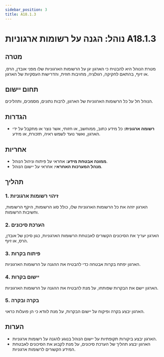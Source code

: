 ```yaml
---
sidebar_position: 3
title: A18.1.3
---
```

# נוהל: הגנה על רשומות ארגוניות A18.1.3

## מטרה
מטרת הנוהל היא להבטיח כי הארגון יגן על הרשומות הארגוניות שלו מפני אובדן, הרס, או זיוף, בהתאם לחקיקה, רגולציה, מחויבות חוזית, והדרישות העסקיות של הארגון.

## תחום יישום
הנוהל חל על כל הרשומות הארגוניות של הארגון, לרבות נתונים, מסמכים, ותהליכים.

## הגדרות
- **רשומה ארגונית:** כל מידע כתוב, ממוחשב, או חזותי, אשר נוצר או מתקבל על ידי הארגון, ואשר נועד לשמש ראיה, תזכורת, או מידע.

## אחריות
- **ממונה אבטחת מידע:** אחראי על פיתוח וניהול הנוהל.
- **מנהל המערכות האחראי:** אחראי על יישום הנוהל.

## תהליך
### 1. זיהוי רשומות ארגוניות
הארגון יזהה את כל הרשומות הארגוניות שלו, כולל סוג הרשומות, היקף הרשומות, וחשיבות הרשומות.

### 2. הערכת סיכונים
הארגון יעריך את הסיכונים הקשורים לאבטחת הרשומות הארגוניות, כגון סיכון של אובדן, הרס, או זיוף.

### 3. פיתוח בקרות
הארגון יפתח בקרות אבטחה כדי להבטיח את ההגנה על הרשומות הארגוניות.

### 4. יישום בקרות
הארגון יישם את הבקרות שפותחו, על מנת להבטיח את ההגנה על הרשומות הארגוניות.

### 5. בקרה ובקרה
הארגון יבצע בקרה ופיקוח על יישום הבקרות, על מנת לוודא כי הן פועלות כראוי.

## הערות
- הארגון יבצע ביקורות תקופתיות על יישום הנוהל בנוגע להגנה על רשומות ארגוניות.
- הארגון יבצע תהליך של הערכת סיכונים, על מנת לקבוע את הסיכונים לאבטחת המידע הקשורים לרשומות ארגוניות.